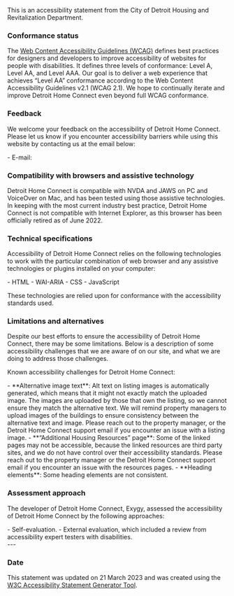 <style>
    .bull-list ul{
        list-style-type: disc;
    }
</style>

This is an accessibility statement from the City of Detroit Housing and Revitalization Department. 

### Conformance status

The [Web Content Accessibility Guidelines (WCAG)](https://www.w3.org/WAI/standards-guidelines/wcag/) defines best practices for designers and developers to improve accessibility of websites for people with disabilities. It defines three levels of conformance: Level A, Level AA, and Level AAA. Our goal is to deliver a web experience that achieves “Level AA” conformance according to the Web Content Accessibility Guidelines v2.1 (WCAG 2.1). We hope to continually iterate and improve Detroit Home Connect even beyond full WCAG conformance.

### Feedback

We welcome your feedback on the accessibility of Detroit Home Connect. Please let us know if you encounter accessibility barriers while using this website by contacting us at the email below:
<div class="bull-list">
- E-mail: <detroithomeconnect@detroitmi.gov>
</div>

### Compatibility with browsers and assistive technology

Detroit Home Connect is compatible with NVDA and JAWS on PC and VoiceOver on Mac, and has been tested using those assistive technologies.
In keeping with the most current industry best practice, Detroit Home Connect is not compatible with Internet Explorer, as this browser has been officially retired as of June 2022. 

### Technical specifications
Accessibility of Detroit Home Connect relies on the following technologies to work with the particular combination of web browser and any assistive technologies or plugins installed on your computer:
<div class="bull-list">
- HTML
- WAI-ARIA
- CSS
- JavaScript
</div>

These technologies are relied upon for conformance with the accessibility standards used.

### Limitations and alternatives
Despite our best efforts to ensure the accessibility of Detroit Home Connect, there may be some limitations. Below is a description of some accessibility challenges that we are aware of on our site, and what we are doing to address those challenges.

Known accessibility challenges for Detroit Home Connect:
<div class="bull-list">
- **Alternative image text**: Alt text on listing images is automatically generated, which means that it might not exactly match the uploaded image. The images are uploaded by those that own the listing, so we cannot ensure they match the alternative text. We will remind property managers to upload images of the buildings to ensure consistency between the alternative text and image. Please reach out to the property manager, or the Detroit Home Connect support email if you encounter an issue with a listing image. 
- **“Additional Housing Resources” page**: Some of the linked pages may not be accessible, because the linked resources are third party sites, and we do not have control over their accessibility standards. Please reach out to the property manager or the Detroit Home Connect support email if you encounter an issue with the resources pages.
- **Heading elements**: Some heading elements are not consistent.
</div>

### Assessment approach

The developer of Detroit Home Connect, Exygy, assessed the accessibility of Detroit Home Connect by the following approaches:

<div class="bull-list">
- Self-evaluation.
- External evaluation, which included a review from accessibility expert testers with disabilities. 
</div>
---

### Date
This statement was updated on 21 March 2023 and was created using the [W3C Accessibility Statement Generator Tool](https://www.w3.org/WAI/planning/statements/).

